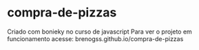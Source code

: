 # compra-de-pizzas
Criado com bonieky no curso de javascript
Para ver o projeto em funcionamento acesse: brenogss.github.io/compra-de-pizzas
